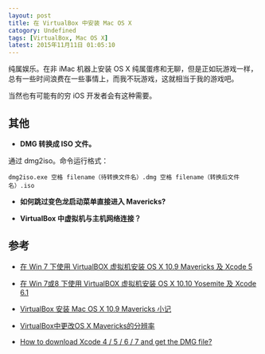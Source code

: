 ```yaml
---
layout: post
title: 在 VirtualBox 中安装 Mac OS X
catogory: Undefined
tags: [VirtualBox, Mac OS X]
latest: 2015年11月11日 01:05:10
---
```


纯属娱乐。在非 iMac 机器上安装 OS X 纯属蛋疼和无聊，但是正如玩游戏一样，总有一些时间浪费在一些事情上，而我不玩游戏，这就相当于我的游戏吧。

当然也有可能有的穷 iOS 开发者会有这种需要。

其他
-

- **DMG 转换成 ISO 文件。**

通过 dmg2iso。命令运行格式：

```
dmg2iso.exe 空格 filename（待转换文件名）.dmg 空格 filename（转换后文件名）.iso
```
- **如何跳过变色龙启动菜单直接进入 Mavericks?**

- **VirtualBox 中虚拟机与主机网络连接？**

参考
-

- [在 Win 7 下使用 VirtualBOX 虚拟机安装 OS X 10.9 Mavericks 及 Xcode 5 ](http://bbs.feng.com/read-htm-tid-7625465.html)

- [在 Win 7或8 下使用 VirtualBOX 虚拟机安装 OS X 10.10 Yosemite 及 Xcode 6.1](http://bbs.feng.com/read-htm-tid-8474315.html)

- [VirtualBox 安装 Mac OS X 10.9 Mavericks 小记](http://wenzhixin.net.cn/2014/02/10/vbox_mac_install)

- [VirtualBox中更改OS X Mavericks的分辨率](http://blog.csdn.net/newborn2012/article/details/28419785)

- [How to download Xcode 4 / 5 / 6 / 7 and get the DMG file?](http://stackoverflow.com/questions/10335747/how-to-download-xcode-4-5-6-7-and-get-the-dmg-file/10335943#10335943)
